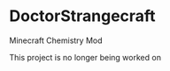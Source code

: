 DoctorStrangecraft
==================

Minecraft Chemistry Mod

This project is no longer being worked on
